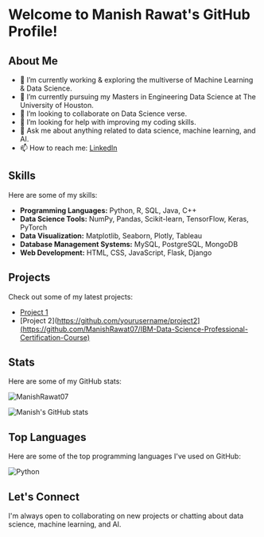 # Welcome to Manish Rawat's GitHub Profile!

## About Me

- 🔭 I’m currently working & exploring the multiverse of Machine Learning & Data Science.
- 🌱 I’m currently pursuing my Masters in Engineering Data Science at The University of Houston.
- 👯 I’m looking to collaborate on Data Science verse.
- 🤔 I’m looking for help with improving my coding skills.
- 💬 Ask me about anything related to data science, machine learning, and AI.
- 📫 How to reach me: [LinkedIn](https://www.linkedin.com/in/manishrawat07/)

## Skills

Here are some of my skills:

- **Programming Languages:** Python, R, SQL, Java, C++
- **Data Science Tools:** NumPy, Pandas, Scikit-learn, TensorFlow, Keras, PyTorch
- **Data Visualization:** Matplotlib, Seaborn, Plotly, Tableau
- **Database Management Systems:** MySQL, PostgreSQL, MongoDB
- **Web Development:** HTML, CSS, JavaScript, Flask, Django

## Projects

Check out some of my latest projects:

- [Project 1](https://github.com/ManishRawat07/PETR6397-Final-Project-Oil-Production-Forecasting-using-Machine-Learning)
- [Project 2](https://github.com/yourusername/project2](https://github.com/ManishRawat07/IBM-Data-Science-Professional-Certification-Course)


## Stats

Here are some of my GitHub stats:

![ManishRawat07](https://github-readme-stats.vercel.app/api?username=ManishRawat07&show_icons=true&theme=radical)


![Manish's GitHub stats](https://github-readme-stats.vercel.app/api?username=ManishRawat07&count_private=true)

## Top Languages

Here are some of the top programming languages I've used on GitHub:

![Python](https://github-readme-stats.vercel.app/api/top-langs/?username=yourusername&layout=compact&theme=radical)

## Let's Connect

I'm always open to collaborating on new projects or chatting about data science, machine learning, and AI.
